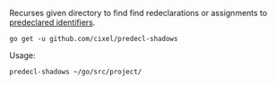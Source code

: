 Recurses given directory to find find redeclarations or assignments to [predeclared identifiers](https://golang.org/ref/spec#Predeclared_identifiers).


`go get -u github.com/cixel/predecl-shadows`

Usage:

`predecl-shadows ~/go/src/project/`
